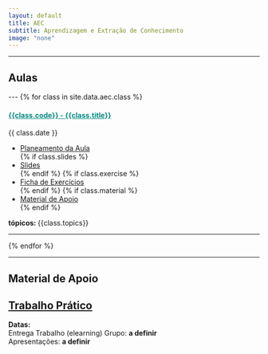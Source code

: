 ```yaml
---
layout: default
title: AEC
subtitle: Aprendizagem e Extração de Conhecimento
image: "none"
---
```



<!--<h3 style="text-align:center;">Sistemas de Aprendizagem e Extração de Conhecimento</h3>-->

---
<h2> <i class="fa fa-file-o"></i> Aulas </h2>
---
{% for class in site.data.aec.class %}

<h4> <span style="color: #048A81; text-decoration: underline;">{{class.code}} - {{class.title}}</span></h4>
<i class="fa fa-calendar"></i> {{ class.date }} 
<ul>
    <li> <a href="{{ class.plan }}" target='_blank'> Planeamento da Aula </a></li>
    {% if class.slides %} 
        <li> <a href="{{ class.slides }}" target='_blank'> Slides </a> </li>
    {% endif %}
    {% if class.exercise %} 
        <li> <a href="{{ class.exercise }}" target='_blank'> Ficha de Exercícios </a> </li>
    {% endif %}
    {% if class.material %} 
        <li> <a href="{{ class.material }}" target='_blank'> Material de Apoio </a> </li>
    {% endif %}
</ul>  
<strong> tópicos: </strong> {{class.topics}} 

---
{% endfor %}


---
<h2> Material de Apoio </h2>
<h2> <i class="fa fa-hand-paper-o"></i> <a href="../../data/aec/#" target="_blank"> Trabalho Prático </a></h2> 
<p> <i class="fa fa-calendar"></i> <strong> Datas: </strong> <br>
Entrega Trabalho (elearning) Grupo: <strong> a definir </strong> <br>
Apresentações: <strong> a definir </strong> <br>